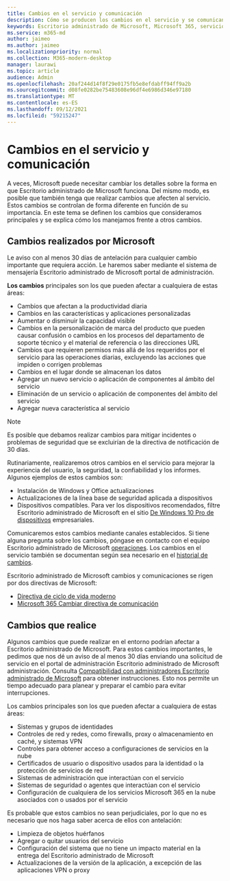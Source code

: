 ```yaml
---
title: Cambios en el servicio y comunicación
description: Cómo se producen los cambios en el servicio y se comunican
keywords: Escritorio administrado de Microsoft, Microsoft 365, servicio, documentación
ms.service: m365-md
author: jaimeo
ms.author: jaimeo
ms.localizationpriority: normal
ms.collection: M365-modern-desktop
manager: laurawi
ms.topic: article
audience: Admin
ms.openlocfilehash: 20af244d14f8f29e0175fb5e8efdabff94ff9a2b
ms.sourcegitcommit: d08fe0282be75483608e96df4e6986d346e97180
ms.translationtype: MT
ms.contentlocale: es-ES
ms.lasthandoff: 09/12/2021
ms.locfileid: "59215247"
---
```

# <a name="service-changes-and-communication"></a>Cambios en el servicio y comunicación

A veces, Microsoft puede necesitar cambiar los detalles sobre la forma en que Escritorio administrado de Microsoft funciona. Del mismo modo, es posible que también tenga que realizar cambios que afecten al servicio. Estos cambios se controlan de forma diferente en función de su importancia. En este tema se definen los cambios que consideramos principales y se explica cómo los manejamos frente a otros cambios.



## <a name="changes-made-by-microsoft"></a>Cambios realizados por Microsoft

Le aviso con al menos 30 días de antelación para cualquier cambio importante que requiera acción. Le haremos saber mediante el sistema de mensajería Escritorio administrado de Microsoft portal de administración.

**Los cambios** principales son los que pueden afectar a cualquiera de estas áreas:
- Cambios que afectan a la productividad diaria
- Cambios en las características y aplicaciones personalizadas
- Aumentar o disminuir la capacidad visible
- Cambios en la personalización de marca del producto que pueden causar confusión o cambios en los procesos del departamento de soporte técnico y el material de referencia o las direcciones URL
- Cambios que requieren permisos más allá de los requeridos por el servicio para las operaciones diarias, excluyendo las acciones que impiden o corrigen problemas
- Cambios en el lugar donde se almacenan los datos
- Agregar un nuevo servicio o aplicación de componentes al ámbito del servicio
- Eliminación de un servicio o aplicación de componentes del ámbito del servicio
- Agregar nueva característica al servicio

> [!NOTE]
> Es posible que debamos realizar cambios para mitigar incidentes o problemas de seguridad que se excluirían de la directiva de notificación de 30 días.

Rutinariamente, realizaremos otros cambios en el servicio para mejorar la experiencia del usuario, la seguridad, la confiabilidad y los informes. Algunos ejemplos de estos cambios son:

- Instalación de Windows y Office actualizaciones
- Actualizaciones de la línea base de seguridad aplicada a dispositivos
- Dispositivos compatibles. Para ver los dispositivos recomendados, filtre Escritorio administrado de Microsoft en el sitio [De Windows 10 Pro de dispositivos](https://www.microsoft.com/windowsforbusiness/view-all-devices) empresariales.

Comunicaremos estos cambios mediante canales establecidos. Si tiene alguna pregunta sobre los cambios, póngase en contacto con el equipo Escritorio administrado de Microsoft [operaciones](../working-with-managed-desktop/admin-support.md). Los cambios en el servicio también se documentan según sea necesario en el [historial de cambios](../change-history-managed-desktop.md).

Escritorio administrado de Microsoft cambios y comunicaciones se rigen por dos directivas de Microsoft:
- [Directiva de ciclo de vida moderno](https://support.microsoft.com/help/30881/modern-lifecycle-policy)
- [Microsoft 365 Cambiar directiva de comunicación](/office365/admin/manage/message-center)

## <a name="changes-you-make"></a>Cambios que realice

Algunos cambios que puede realizar en el entorno podrían afectar a Escritorio administrado de Microsoft. Para estos cambios importantes, le pedimos que nos dé un aviso de al menos 30 días enviando una solicitud de servicio en el portal de administración Escritorio administrado de Microsoft administración. Consulta [Compatibilidad con administradores Escritorio administrado de Microsoft](../working-with-managed-desktop/admin-support.md) para obtener instrucciones. Esto nos permite un tiempo adecuado para planear y preparar el cambio para evitar interrupciones.

Los cambios principales son los que pueden afectar a cualquiera de estas áreas:

- Sistemas y grupos de identidades
- Controles de red y redes, como firewalls, proxy o almacenamiento en caché, y sistemas VPN
- Controles para obtener acceso a configuraciones de servicios en la nube
- Certificados de usuario o dispositivo usados para la identidad o la protección de servicios de red
- Sistemas de administración que interactúan con el servicio
- Sistemas de seguridad o agentes que interactúan con el servicio
- Configuración de cualquiera de los servicios Microsoft 365 en la nube asociados con o usados por el servicio

Es probable que estos cambios no sean perjudiciales, por lo que no es necesario que nos haga saber acerca de ellos con antelación:

- Limpieza de objetos huérfanos
- Agregar o quitar usuarios del servicio
- Configuración del sistema que no tiene un impacto material en la entrega del Escritorio administrado de Microsoft
- Actualizaciones de la versión de la aplicación, a excepción de las aplicaciones VPN o proxy